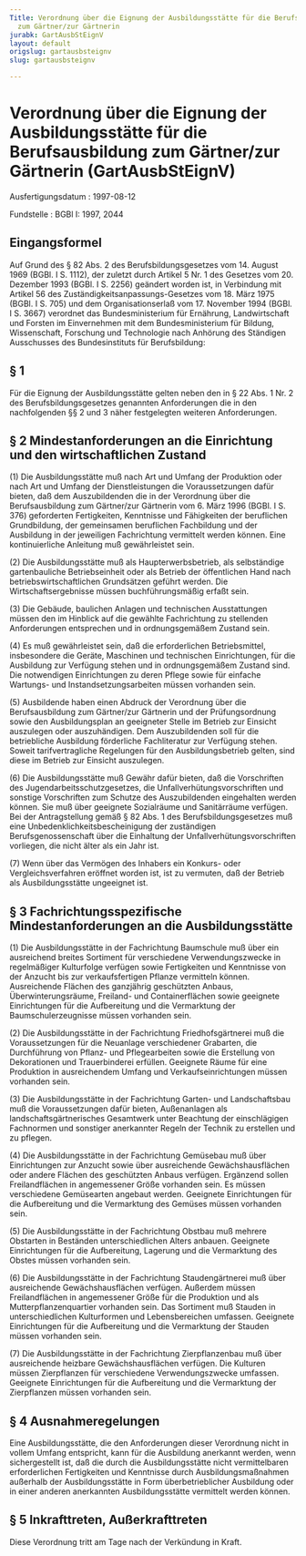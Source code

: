 ```yaml
---
Title: Verordnung über die Eignung der Ausbildungsstätte für die Berufsausbildung
  zum Gärtner/zur Gärtnerin
jurabk: GartAusbStEignV
layout: default
origslug: gartausbsteignv
slug: gartausbsteignv

---
```


# Verordnung über die Eignung der Ausbildungsstätte für die Berufsausbildung zum Gärtner/zur Gärtnerin (GartAusbStEignV)

Ausfertigungsdatum
:   1997-08-12

Fundstelle
:   BGBl I: 1997, 2044

## Eingangsformel

Auf Grund des § 82 Abs. 2 des Berufsbildungsgesetzes vom 14. August
1969 (BGBl. I S. 1112), der zuletzt durch Artikel 5 Nr. 1 des Gesetzes
vom 20. Dezember 1993 (BGBl. I S. 2256) geändert worden ist, in
Verbindung mit Artikel 56 des Zuständigkeitsanpassungs-Gesetzes vom
18\. März 1975 (BGBl. I S. 705) und dem Organisationserlaß vom 17.
November 1994 (BGBl. I S. 3667) verordnet das Bundesministerium für
Ernährung, Landwirtschaft und Forsten im Einvernehmen mit dem
Bundesministerium für Bildung, Wissenschaft, Forschung und Technologie
nach Anhörung des Ständigen Ausschusses des Bundesinstituts für
Berufsbildung:

## § 1

Für die Eignung der Ausbildungsstätte gelten neben den in § 22 Abs. 1
Nr. 2 des Berufsbildungsgesetzes genannten Anforderungen die in den
nachfolgenden §§ 2 und 3 näher festgelegten weiteren Anforderungen.

## § 2 Mindestanforderungen an die Einrichtung und den wirtschaftlichen Zustand

(1) Die Ausbildungsstätte muß nach Art und Umfang der Produktion oder
nach Art und Umfang der Dienstleistungen die Voraussetzungen dafür
bieten, daß dem Auszubildenden die in der Verordnung über die
Berufsausbildung zum Gärtner/zur Gärtnerin vom 6. März 1996 (BGBl. I
S. 376) geforderten Fertigkeiten, Kenntnisse und Fähigkeiten der
beruflichen Grundbildung, der gemeinsamen beruflichen Fachbildung und
der Ausbildung in der jeweiligen Fachrichtung vermittelt werden
können. Eine kontinuierliche Anleitung muß gewährleistet sein.

(2) Die Ausbildungsstätte muß als Haupterwerbsbetrieb, als
selbständige gartenbauliche Betriebseinheit oder als Betrieb der
öffentlichen Hand nach betriebswirtschaftlichen Grundsätzen geführt
werden. Die Wirtschaftsergebnisse müssen buchführungsmäßig erfaßt
sein.

(3) Die Gebäude, baulichen Anlagen und technischen Ausstattungen
müssen den im Hinblick auf die gewählte Fachrichtung zu stellenden
Anforderungen entsprechen und in ordnungsgemäßem Zustand sein.

(4) Es muß gewährleistet sein, daß die erforderlichen Betriebsmittel,
insbesondere die Geräte, Maschinen und technischen Einrichtungen, für
die Ausbildung zur Verfügung stehen und in ordnungsgemäßem Zustand
sind. Die notwendigen Einrichtungen zu deren Pflege sowie für einfache
Wartungs- und Instandsetzungsarbeiten müssen vorhanden sein.

(5) Ausbildende haben einen Abdruck der Verordnung über die
Berufsausbildung zum Gärtner/zur Gärtnerin und der Prüfungsordnung
sowie den Ausbildungsplan an geeigneter Stelle im Betrieb zur Einsicht
auszulegen oder auszuhändigen. Dem Auszubildenden soll für die
betriebliche Ausbildung förderliche Fachliteratur zur Verfügung
stehen. Soweit tarifvertragliche Regelungen für den Ausbildungsbetrieb
gelten, sind diese im Betrieb zur Einsicht auszulegen.

(6) Die Ausbildungsstätte muß Gewähr dafür bieten, daß die
Vorschriften des Jugendarbeitsschutzgesetzes, die
Unfallverhütungsvorschriften und sonstige Vorschriften zum Schutze des
Auszubildenden eingehalten werden können. Sie muß über geeignete
Sozialräume und Sanitärräume verfügen. Bei der Antragstellung gemäß §
82 Abs. 1 des Berufsbildungsgesetzes muß eine
Unbedenklichkeitsbescheinigung der zuständigen Berufsgenossenschaft
über die Einhaltung der Unfallverhütungsvorschriften vorliegen, die
nicht älter als ein Jahr ist.

(7) Wenn über das Vermögen des Inhabers ein Konkurs- oder
Vergleichsverfahren eröffnet worden ist, ist zu vermuten, daß der
Betrieb als Ausbildungsstätte ungeeignet ist.

## § 3 Fachrichtungsspezifische Mindestanforderungen an die Ausbildungsstätte

(1) Die Ausbildungsstätte in der Fachrichtung Baumschule muß über ein
ausreichend breites Sortiment für verschiedene Verwendungszwecke in
regelmäßiger Kulturfolge verfügen sowie Fertigkeiten und Kenntnisse
von der Anzucht bis zur verkaufsfertigen Pflanze vermitteln können.
Ausreichende Flächen des ganzjährig geschützten Anbaus,
Überwinterungsräume, Freiland- und Containerflächen sowie geeignete
Einrichtungen für die Aufbereitung und die Vermarktung der
Baumschulerzeugnisse müssen vorhanden sein.

(2) Die Ausbildungsstätte in der Fachrichtung Friedhofsgärtnerei muß
die Voraussetzungen für die Neuanlage verschiedener Grabarten, die
Durchführung von Pflanz- und Pflegearbeiten sowie die Erstellung von
Dekorationen und Trauerbinderei erfüllen. Geeignete Räume für eine
Produktion in ausreichendem Umfang und Verkaufseinrichtungen müssen
vorhanden sein.

(3) Die Ausbildungsstätte in der Fachrichtung Garten- und
Landschaftsbau muß die Voraussetzungen dafür bieten, Außenanlagen als
landschaftsgärtnerisches Gesamtwerk unter Beachtung der einschlägigen
Fachnormen und sonstiger anerkannter Regeln der Technik zu erstellen
und zu pflegen.

(4) Die Ausbildungsstätte in der Fachrichtung Gemüsebau muß über
Einrichtungen zur Anzucht sowie über ausreichende Gewächshausflächen
oder andere Flächen des geschützten Anbaus verfügen. Ergänzend sollen
Freilandflächen in angemessener Größe vorhanden sein. Es müssen
verschiedene Gemüsearten angebaut werden. Geeignete Einrichtungen für
die Aufbereitung und die Vermarktung des Gemüses müssen vorhanden
sein.

(5) Die Ausbildungsstätte in der Fachrichtung Obstbau muß mehrere
Obstarten in Beständen unterschiedlichen Alters anbauen. Geeignete
Einrichtungen für die Aufbereitung, Lagerung und die Vermarktung des
Obstes müssen vorhanden sein.

(6) Die Ausbildungsstätte in der Fachrichtung Staudengärtnerei muß
über ausreichende Gewächshausflächen verfügen. Außerdem müssen
Freilandflächen in angemessener Größe für die Produktion und als
Mutterpflanzenquartier vorhanden sein. Das Sortiment muß Stauden in
unterschiedlichen Kulturformen und Lebensbereichen umfassen. Geeignete
Einrichtungen für die Aufbereitung und die Vermarktung der Stauden
müssen vorhanden sein.

(7) Die Ausbildungsstätte in der Fachrichtung Zierpflanzenbau muß über
ausreichende heizbare Gewächshausflächen verfügen. Die Kulturen müssen
Zierpflanzen für verschiedene Verwendungszwecke umfassen. Geeignete
Einrichtungen für die Aufbereitung und die Vermarktung der
Zierpflanzen müssen vorhanden sein.

## § 4 Ausnahmeregelungen

Eine Ausbildungsstätte, die den Anforderungen dieser Verordnung nicht
in vollem Umfang entspricht, kann für die Ausbildung anerkannt werden,
wenn sichergestellt ist, daß die durch die Ausbildungsstätte nicht
vermittelbaren erforderlichen Fertigkeiten und Kenntnisse durch
Ausbildungsmaßnahmen außerhalb der Ausbildungsstätte in Form
überbetrieblicher Ausbildung oder in einer anderen anerkannten
Ausbildungsstätte vermittelt werden können.

## § 5 Inkrafttreten, Außerkrafttreten

Diese Verordnung tritt am Tage nach der Verkündung in Kraft.

